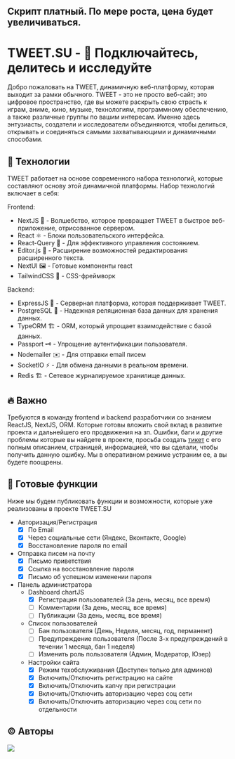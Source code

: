 ## Скрипт платный. По мере роста, цена будет увеличиваться.

# TWEET.SU - 💚 Подключайтесь, делитесь и исследуйте
Добро пожаловать на TWEET, динамичную веб-платформу, которая выходит за рамки обычного. TWEET - это не просто веб-сайт; это цифровое пространство, где вы можете раскрыть свою страсть к играм, аниме, кино, музыке, технологиям, программному обеспечению, а также различные группы по вашим интересам. Именно здесь энтузиасты, создатели и исследователи объединяются, чтобы делиться, открывать и соединяться самыми захватывающими и динамичными способами.

## 🔧 Технологии
TWEET работает на основе современного набора технологий, которые составляют основу этой динамичной платформы. Набор технологий включает в себя:

Frontend:
- NextJS 🚀 - Волшебство, которое превращает TWEET в быстрое веб-приложение, отрисованное сервером.
- React ⚛️ - Блоки пользовательского интерфейса.
- React-Query 🧰 - Для эффективного управления состоянием.
- Editor.js 📝 - Расширение возможностей редактирования расширенного текста.
- NextUI 🖼️ - Готовые компоненты react
- TailwindCSS 🍭 - CSS-фреймворк

Backend:
- ExpressJS 🦅 - Серверная платформа, которая поддерживает TWEET.
- PostgreSQL 🐘 - Надежная реляционная база данных для хранения данных.
- TypeORM 🏗️ - ORM, который упрощает взаимодействие с базой данных.
- Passport 🗝️ - Упрощение аутентификации пользователя.
- Nodemailer ✉️ - Для отправки email писем
- SocketIO ⚡ - Для обмена данными в реальном времени.
- Redis 🏗️ - Cетевое журналируемое хранилище данных.

## 🔥 Важно

Требуются в команду frontend и backend разработчики со знанием ReactJS, NextJS, ORM. Которые готовы вложить свой вклад в развитие проекта и дальнейшего его продвижения на зп.
Ошибки, баги и другие проблемы которые вы найдете в проекте, просьба создать [тикет](https://github.com/ckatala/tweet/issues/new) с его полным описанием, страницей, информацией, что вы сделали, чтобы получить данную ошибку. Мы в оперативном режиме устраним ее, а вы будете поощрены.  

## 🚀 Готовые функции
Ниже мы будем публиковать функции и возможности, которые уже реализованы в проекте TWEET.SU

- Авторизация/Регистрация
  - [x] По Email
  - [x] Через социальные сети (Яндекс, Вконтакте, Google)
  - [x] Восстановление пароля по email
- Отправка писем на почту
  - [x] Письмо приветствия
  - [x] Ссылка на восстановление пароля
  - [x] Письмо об успешном изменении пароля
- Панель администратора
  - Dashboard chartJS
    - [x] Регистрация пользователей (За день, месяц, все время)
    - [ ] Комментарии (За день, месяц, все время)
    - [ ] Публикации (За день, месяц, все время)
  - Список пользователей
    - [ ] Бан пользователя (День, Неделя, месяц, год, перманент)
    - [ ] Предупреждение пользователя (После 3-х предупреждений в течении 1 месяца, бан 1 неделя)
    - [ ] Изменить роль пользователя (Админ, Модератор, Юзер)
  - Настройки сайта
    - [x] Режим техобслуживания (Доступен только для админов)
    - [x] Включить/Отключить регистрацию на сайте
    - [x] Включить/Отключить капчу при регистрации
    - [x] Включить/Отключить авторизацию через соц сети
    - [x] Включить/Отключить авторизацию через соц сети по отдельности

## ©️ Авторы
[![](https://github.com/ckatala.png?size=50)](https://github.com/ckatala)
